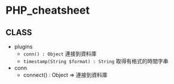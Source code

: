 # PHP_cheatsheet

## CLASS 

- plugins
    - ```conn() : Object``` 連接到資料庫
    - ```timestamp(String $format) : String``` 取得有格式的時間字串
- conn
    - connect() : Object => 連接到資料庫
